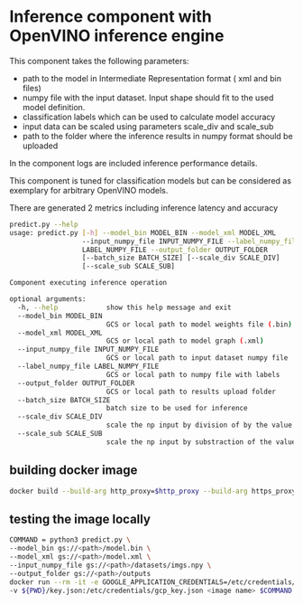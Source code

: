 # Inference component with OpenVINO inference engine

This component takes the following parameters:
* path to the model in Intermediate Representation format ( xml and bin files)
* numpy file with the input dataset. Input shape should fit to the used model definition.
* classification labels which can be used to calculate model accuracy
* input data can be scaled using parameters scale_div and scale_sub 
* path to the folder where the inference results in numpy format should be uploaded

In the component logs are included inference performance details.

This component is tuned for classification models but can be considered as exemplary for arbitrary OpenVINO models.

There are generated 2 metrics including inference latency and accuracy

```bash
predict.py --help
usage: predict.py [-h] --model_bin MODEL_BIN --model_xml MODEL_XML
                  --input_numpy_file INPUT_NUMPY_FILE --label_numpy_file
                  LABEL_NUMPY_FILE --output_folder OUTPUT_FOLDER
                  [--batch_size BATCH_SIZE] [--scale_div SCALE_DIV]
                  [--scale_sub SCALE_SUB]

Component executing inference operation

optional arguments:
  -h, --help            show this help message and exit
  --model_bin MODEL_BIN
                        GCS or local path to model weights file (.bin)
  --model_xml MODEL_XML
                        GCS or local path to model graph (.xml)
  --input_numpy_file INPUT_NUMPY_FILE
                        GCS or local path to input dataset numpy file
  --label_numpy_file LABEL_NUMPY_FILE
                        GCS or local path to numpy file with labels
  --output_folder OUTPUT_FOLDER
                        GCS or local path to results upload folder
  --batch_size BATCH_SIZE
                        batch size to be used for inference
  --scale_div SCALE_DIV
                        scale the np input by division of by the value
  --scale_sub SCALE_SUB
                        scale the np input by substraction of the value
```


## building docker image


```bash
docker build --build-arg http_proxy=$http_proxy --build-arg https_proxy=$https_proxy .
```

## testing the image locally

```bash
COMMAND = python3 predict.py \
--model_bin gs://<path>/model.bin \
--model_xml gs://<path>/model.xml \
--input_numpy_file gs://<path>/datasets/imgs.npy \
--output_folder gs://<path>/outputs
docker run --rm -it -e GOOGLE_APPLICATION_CREDENTIALS=/etc/credentials/gcp_key.json \
-v ${PWD}/key.json:/etc/credentials/gcp_key.json <image name> $COMMAND
```
